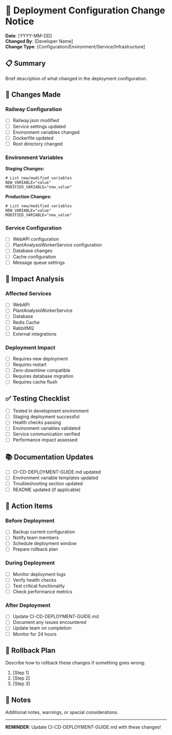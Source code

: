 # 🚨 Deployment Configuration Change Notice

**Date**: [YYYY-MM-DD]  
**Changed By**: [Developer Name]  
**Change Type**: [Configuration/Environment/Service/Infrastructure]

## 📋 Summary
Brief description of what changed in the deployment configuration.

## 🔄 Changes Made

### Railway Configuration
- [ ] Railway.json modified
- [ ] Service settings updated
- [ ] Environment variables changed
- [ ] Dockerfile updated
- [ ] Root directory changed

### Environment Variables
**Staging Changes:**
```env
# List new/modified variables
NEW_VARIABLE="value"
MODIFIED_VARIABLE="new_value"
```

**Production Changes:**
```env
# List new/modified variables  
NEW_VARIABLE="value"
MODIFIED_VARIABLE="new_value"
```

### Service Configuration
- [ ] WebAPI configuration
- [ ] PlantAnalysisWorkerService configuration
- [ ] Database changes
- [ ] Cache configuration
- [ ] Message queue settings

## 🎯 Impact Analysis

### Affected Services
- [ ] WebAPI
- [ ] PlantAnalysisWorkerService
- [ ] Database
- [ ] Redis Cache
- [ ] RabbitMQ
- [ ] External integrations

### Deployment Impact
- [ ] Requires new deployment
- [ ] Requires restart
- [ ] Zero-downtime compatible
- [ ] Requires database migration
- [ ] Requires cache flush

## ✅ Testing Checklist

- [ ] Tested in development environment
- [ ] Staging deployment successful
- [ ] Health checks passing
- [ ] Environment variables validated
- [ ] Service communication verified
- [ ] Performance impact assessed

## 📚 Documentation Updates

- [ ] CI-CD-DEPLOYMENT-GUIDE.md updated
- [ ] Environment variable templates updated
- [ ] Troubleshooting section updated
- [ ] README updated (if applicable)

## 🔧 Action Items

### Before Deployment
- [ ] Backup current configuration
- [ ] Notify team members
- [ ] Schedule deployment window
- [ ] Prepare rollback plan

### During Deployment  
- [ ] Monitor deployment logs
- [ ] Verify health checks
- [ ] Test critical functionality
- [ ] Check performance metrics

### After Deployment
- [ ] Update CI-CD-DEPLOYMENT-GUIDE.md
- [ ] Document any issues encountered
- [ ] Update team on completion
- [ ] Monitor for 24 hours

## 🚨 Rollback Plan
Describe how to rollback these changes if something goes wrong:

1. [Step 1]
2. [Step 2]
3. [Step 3]

## 📝 Notes
Additional notes, warnings, or special considerations.

---
**REMINDER**: Update CI-CD-DEPLOYMENT-GUIDE.md with these changes!